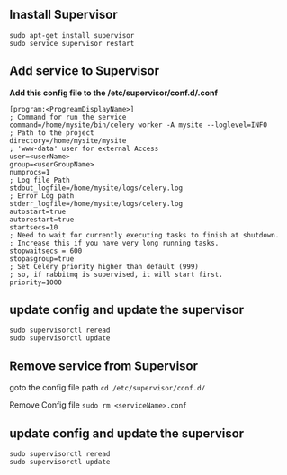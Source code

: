 ## Inastall Supervisor
```
sudo apt-get install supervisor
sudo service supervisor restart
```

## Add service to Supervisor

__Add this config file to the /etc/supervisor/conf.d/<serviceName>.conf__
```
[program:<ProgreamDisplayName>]
; Command for run the service
command=/home/mysite/bin/celery worker -A mysite --loglevel=INFO
; Path to the project
directory=/home/mysite/mysite
; 'www-data' user for external Access
user=<userName>
group=<userGroupName>
numprocs=1
; Log file Path
stdout_logfile=/home/mysite/logs/celery.log
; Error Log path
stderr_logfile=/home/mysite/logs/celery.log
autostart=true
autorestart=true
startsecs=10
; Need to wait for currently executing tasks to finish at shutdown.
; Increase this if you have very long running tasks.
stopwaitsecs = 600
stopasgroup=true
; Set Celery priority higher than default (999)
; so, if rabbitmq is supervised, it will start first.
priority=1000
```
	
## update config and update the supervisor
	
```
sudo supervisorctl reread
sudo supervisorctl update
```

## Remove service from Supervisor

goto the config file path
`cd /etc/supervisor/conf.d/`

Remove Config file
`sudo rm <serviceName>.conf`

## update config and update the supervisor
```
sudo supervisorctl reread
sudo supervisorctl update
```

